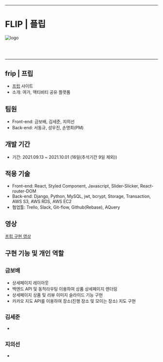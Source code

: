 ##

---

# FLIP | 플립

<img src='https://github.com/wecode-bootcamp-korea/24-2nd-FLIP-backend/blob/main/flip_log.png?raw=true' alt='logo'>

<br><br>

---

## frip | 프립

- [프립](https://www.frip.co.kr/) 사이트
- 소개: 여가, 액티비티 공유 플랫폼



## 팀원

- Front-end: 금보배, 김세준, 지의선
- Back-end: 서동규, 성우진, 손명희(PM)



## 개발 기간

- 기간: 2021.09.13 ~ 2021.10.01 (16일(추석기간 9일 제외))



## 적용 기술

- Front-end: React, Styled Component, Javascript, Slider-Slicker, React-router-DOM
- Back-end: Django, Python, MySQL, jwt, bcrypt, Storage, Transaction, AWS S3, AWS RDS, AWS EC2
- 협업툴: Trello, Slack, Git-flow, Github(Rebase), AQuery



## 영상

[프립 구현 영상](https://youtu.be/INw3JLtYq-o)



## 구현 기능 및 개인 역할


## `금보배`

- 상세페이지 레이아웃
- 백엔드 API 및 동적라우팅 이용하여 상품 상세페이지 렌더링
- 상세페이지 상품 및 리뷰 이미지 슬라이드 기능 구현
- 카카오 지도 API를 이용하여 장소(진행 장소 및 모이는 장소) 지도 구현

`김세준`
- 
-
`지의선`
- 
-
